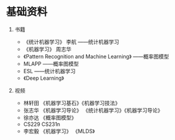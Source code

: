 # 基础资料

1. 书籍
   - 《统计机器学习》		李航	——统计机器学习
   - 《机器学习》         周志华  
   - 《Pattern Recognition and Machine Learning》  ——概率图模型
   - MLAPP  ——概率图模型
   - ESL  ——统计机器学习
   - 《Deep Learning》  

2. 视频
   - 林轩田 《机器学习基石》《机器学习技法》
   - 张志华 《机器学习导论》  《统计机器学习》《机器学习导论》
   - 徐亦达 《概率图模型》
   - CS229  CS231n
   - 李宏毅  《机器学习》  《MLDS》   